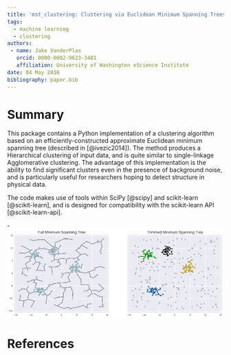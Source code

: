 ```yaml
---
title: 'mst_clustering: Clustering via Euclidean Minimum Spanning Trees'
tags:
  - machine learning
  - clustering
authors:
 - name: Jake VanderPlas
   orcid: 0000-0002-9623-3401
   affiliation: University of Washington eScience Institute
date: 04 May 2016
bibliography: paper.bib
---
```


# Summary

This package contains a Python implementation of a clustering algorithm based
on an efficiently-constructed approximate Euclidean minimum spanning tree
(described in [@ivezic2014]). The method produces a Hierarchical clustering of
input data, and is quite similar to single-linkage Agglomerative clustering.
The advantage of this implementation is the ability to find significant clusters
even in the presence of background noise, and is particularly useful for
researchers hoping to detect structure in physical data.

The code makes use of tools within SciPy [@scipy] and scikit-learn [@scikit-learn],
and is designed for compatibility with the scikit-learn API [@scikit-learn-api].

-![Simple Clustering Example](mst_example.png)

# References

